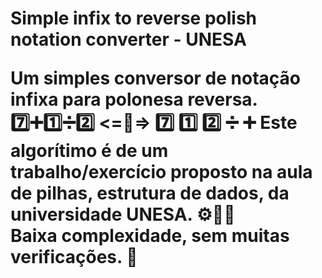 <h1> Simple infix to reverse polish notation converter - UNESA
<row>
<p> Um simples conversor de notação infixa para polonesa reversa. 7️⃣➕1️⃣➗2️⃣ <=🔂=> 7️⃣ 1️⃣ 2️⃣ ➗ ➕
Este algorítimo é de um trabalho/exercício proposto na aula de pilhas, estrutura de dados, da universidade UNESA. ⚙️👨‍🔬 <br> 
Baixa complexidade, sem muitas verificações. 🧠